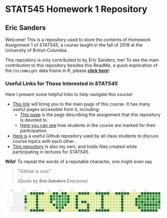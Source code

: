 # STAT545 Homework 1 Repository
## Eric Sanders

Welcome! This is a repository used to store the contents of Homework Assignment 1 of *STAT545*, a course taught in the fall of 2018 at the University of British Columbia.

This repository is only contributed to by Eric Sanders, me! To see the main contribution to this repository besides this ReadMe, a quick exploration of the `ChickWeight` data frame in R, please **[click here](https://github.com/STAT545-UBC-students/hw01-ericjsanders/blob/master/hw01Exploration.md)**!

### Useful Links for Those Interested in *STAT545*

Here I present some helpful links to help navigate this course!

* [This link](http://stat545.com/Classroom/) will bring you to the main page of this course. It has many useful pages accessible from it, including:
    * [This page](http://stat545.com/Classroom/assignments/hw01/hw01.html) is the page describing the assignment that this repository is devoted to.
    * [Here you can see](http://stat545.com/Classroom/participation.html) how students in the course are marked for their participation.
* [Here is](https://github.com/STAT545-UBC/Discussion-Internal) a useful Github repository used by all class students to discuss course topics with each other.
* [This repository](https://github.com/ericjsanders/stat545_participation) is also my own, and holds files created while participating in lectures for *STAT545*.

**Wild**! To repeat the words of a reputable character, one might even say

> "GitHub is cool."
>
> *(Quote by ~~Eric Sanders~~ Everyone)*

![GithubLove](contributions.png)